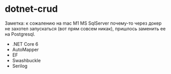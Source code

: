 # dotnet-crud

Заметка: к сожалению на mac M1 MS SqlServer почему-то через докер не захотел запускаться (вот прям совсем никак), пришлось заменить ее на Postgresql.

- .NET Core 6
- AutoMapper
- EF
- Swashbuckle
- Serilog
